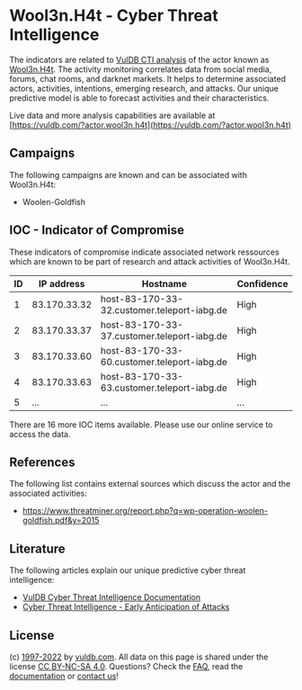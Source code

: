 # Wool3n.H4t - Cyber Threat Intelligence

The indicators are related to [VulDB CTI analysis](https://vuldb.com/?kb.cti) of the actor known as [Wool3n.H4t](https://vuldb.com/?actor.wool3n.h4t). The activity monitoring correlates data from social media, forums, chat rooms, and darknet markets. It helps to determine associated actors, activities, intentions, emerging research, and attacks. Our unique predictive model is able to forecast activities and their characteristics.

Live data and more analysis capabilities are available at [https://vuldb.com/?actor.wool3n.h4t](https://vuldb.com/?actor.wool3n.h4t)

## Campaigns

The following campaigns are known and can be associated with Wool3n.H4t:

* Woolen-Goldfish

## IOC - Indicator of Compromise

These indicators of compromise indicate associated network ressources which are known to be part of research and attack activities of Wool3n.H4t.

ID | IP address | Hostname | Confidence
-- | ---------- | -------- | ----------
1 | 83.170.33.32 | host-83-170-33-32.customer.teleport-iabg.de | High
2 | 83.170.33.37 | host-83-170-33-37.customer.teleport-iabg.de | High
3 | 83.170.33.60 | host-83-170-33-60.customer.teleport-iabg.de | High
4 | 83.170.33.63 | host-83-170-33-63.customer.teleport-iabg.de | High
5 | ... | ... | ...

There are 16 more IOC items available. Please use our online service to access the data.

## References

The following list contains external sources which discuss the actor and the associated activities:

* https://www.threatminer.org/report.php?q=wp-operation-woolen-goldfish.pdf&y=2015

## Literature

The following articles explain our unique predictive cyber threat intelligence:

* [VulDB Cyber Threat Intelligence Documentation](https://vuldb.com/?kb.cti)
* [Cyber Threat Intelligence - Early Anticipation of Attacks](https://www.scip.ch/en/?labs.20201022)

## License

(c) [1997-2022](https://vuldb.com/?kb.changelog) by [vuldb.com](https://vuldb.com/?kb.about). All data on this page is shared under the license [CC BY-NC-SA 4.0](https://creativecommons.org/licenses/by-nc-sa/4.0/). Questions? Check the [FAQ](https://vuldb.com/?kb.faq), read the [documentation](https://vuldb.com/?kb) or [contact us](https://vuldb.com/?contact)!
